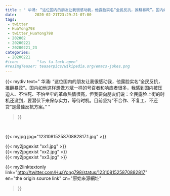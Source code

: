 ```yaml
---
title : " 华涌: “这位国内的朋友让我很感动我，他露脸实名“全民反抗，推翻暴政”。国内如他这样想做方斌一样的号召者和响应者很多，我感到国内被压迫人、不怕死、不怕坐牢的革命热情很高，但我要向朋友们说：全民露脸上街的时机还没到，要潜伏下来保存实力，等待时机。目前坚持“不合作、不复工、不还贷”是最佳反抗方案。”  "
date:        2020-02-21T23:29:21-07:00
tags:
 - twitter
 - HuaYong798
 - twitter_HuaYong798
 - 202002
 - 20200221
 - 20200221_23
categories:
 - 20200221
#icon:        "fas fa-lock-open"
#resImgTeaser: teaserpics/wikipedia.org/emacs-jokes.png
---
```


{{< mydiv text=" 华涌: “这位国内的朋友让我很感动我，他露脸实名“全民反抗，推翻暴政”。国内如他这样想做方斌一样的号召者和响应者很多，我感到国内被压迫人、不怕死、不怕坐牢的革命热情很高，但我要向朋友们说：全民露脸上街的时机还没到，要潜伏下来保存实力，等待时机。目前坚持“不合作、不复工、不还贷”是最佳反抗方案。”  "
>}}
<br>


 {{< myjpg jpg="1231081525870882817.1.jpg" >}}<br> 

{{< my2jpgexist "xx1.jpg" >}}<br>
{{< my2jpgexist "xx2.jpg" >}}<br>
{{< my2jpgexist "xx3.jpg" >}}<br>


{{< my2linktextonly link="http://twitter.com/HuaYong798/status/1231081525870882817"
en="the origin source link" cn="原始來源網址"
>}}


<br>

